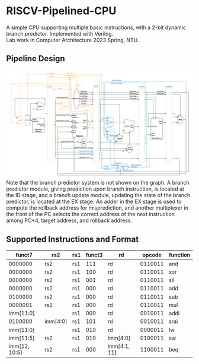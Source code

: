 # RISCV-Pipelined-CPU
A simple CPU supporting multiple basic instructions, with a 2-bit dynamic branch predictor. Implemented with Verilog.\
Lab work in Computer Architecture 2023 Spring, NTU.

## Pipeline Design
![image](https://github.com/yc-LoAndy/RISCV-Pipelined-CPU/blob/b5621f80270598969de845c6088ac65fc33bc5fc/pic/CA111-2_lab2_spec-cropped-5-1.png)\
Note that the branch predictor system is not shown on the graph. A branch predictor module, giving prediction upon branch instruction, is located at the ID stage, and a branch update module, updating the state of the branch predictor, is located at the EX stage. An adder in the EX stage is used to compute the rollback address for misprediction, and another multiplexer in the front of the PC selects the correct address of the next instruction among PC+4, target address, and rollback address.

## Supported Instructions and Format
| funct7 | rs2 | rs1 | funct3 | rd | opcode | function |
| ------ | --- | --- | ------ | -- | ------ | -------- |
| 0000000 | rs2 | rs1 | 111 | rd | 0110011 | and |
| 0000000 | rs2 | rs1 | 100 | rd | 0110011 | xor |
| 0000000 | rs2 | rs1 | 001 | rd | 0110011 | sll |
| 0000000 | rs2 | rs1 | 000 | rd | 0110011 | add |
| 0100000 | rs2 | rs1 | 000 | rd | 0110011 | sub |
| 0000001 | rs2 | rs1 | 000 | rd | 0110011 | mul |
| imm[11\:0] || rs1 | 000 | rd | 0010011 | addi |
| 0100000 | imm[4\:0] | rs1 | 101 | rd | 0010011 | srai |
| imm[11\:0] || rs1 | 010 | rd | 0000011 | lw |
| imm[11\:5] | rs2 | rs1 | 010 | imm[4\:0] | 0100011 | sw |
| imm[12, 10\:5] | rs2 | rs1 | 000 | imm[4\:1, 11] | 1100011 | beq |
